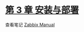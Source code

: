 # [第 3 章 安装与部署](https://mrhuangyuhui.gitee.io/books/D7QLTQ_files/text/part0008.html)

查看笔记 [Zabbix Manual](https://gitee.com/mrhuangyuhui/notes/blob/master/manuals/zabbix-manual.md)
